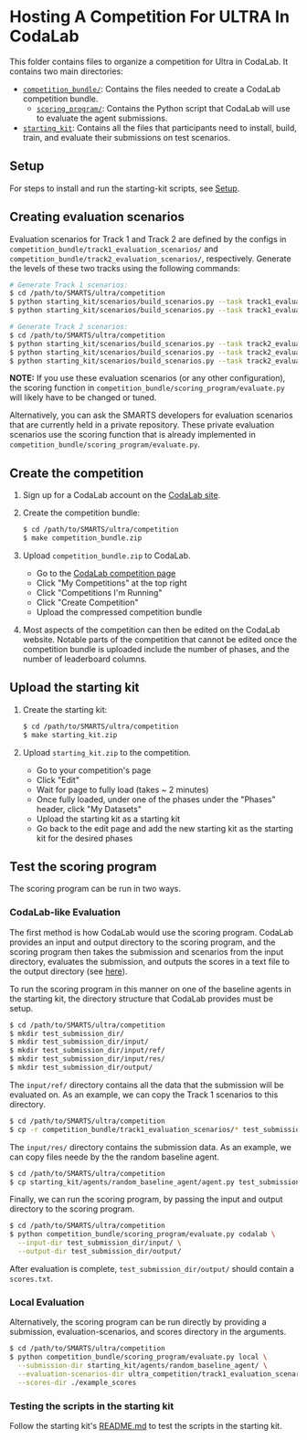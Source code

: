 # Hosting A Competition For ULTRA In CodaLab

This folder contains files to organize a competition for Ultra in CodaLab. It contains two main directories:
- [`competition_bundle/`](https://github.com/codalab/codalab-competitions/wiki/User_Building-a-Competition-Bundle): Contains the files needed to create a CodaLab competition bundle.
  - [`scoring_program/`](https://github.com/codalab/codalab-competitions/wiki/User_Building-a-Scoring-Program-for-a-Competition): Contains the Python script that CodaLab will use to evaluate the agent submissions. 
- [`starting_kit`](https://github.com/codalab/codalab-competitions/wiki/User_Competition-Roadmap#creating-a-starting-kit): Contains all the files that participants need to install, build, train, and evaluate their submissions on test scenarios.

## Setup
For steps to install and run the starting-kit scripts, see [Setup](./starting_kit/README.md#Setup).

## Creating evaluation scenarios
Evaluation scenarios for Track 1 and Track 2 are defined by the configs in `competition_bundle/track1_evaluation_scenarios/` and `competition_bundle/track2_evaluation_scenarios/`, respectively. Generate the levels of these two tracks using the following commands:

```bash
# Generate Track 1 scenarios:
$ cd /path/to/SMARTS/ultra/competition
$ python starting_kit/scenarios/build_scenarios.py --task track1_evaluation_scenarios --level no-traffic-south-west --save-dir competition_bundle/track1_evaluation_scenarios/ --root-dir competition_bundle --pool-dir starting_kit/scenarios/pool/
$ python starting_kit/scenarios/build_scenarios.py --task track1_evaluation_scenarios --level no-traffic-east-south --save-dir competition_bundle/track1_evaluation_scenarios/ --root-dir competition_bundle --pool-dir starting_kit/scenarios/pool/

# Generate Track 2 scenarios:
$ cd /path/to/SMARTS/ultra/competition
$ python starting_kit/scenarios/build_scenarios.py --task track2_evaluation_scenarios --level low-density --save-dir competition_bundle/track2_evaluation_scenarios/ --root-dir competition_bundle --pool-dir starting_kit/scenarios/pool/
$ python starting_kit/scenarios/build_scenarios.py --task track2_evaluation_scenarios --level mid-density --save-dir competition_bundle/track2_evaluation_scenarios/ --root-dir competition_bundle --pool-dir starting_kit/scenarios/pool/
$ python starting_kit/scenarios/build_scenarios.py --task track2_evaluation_scenarios --level high-density --save-dir competition_bundle/track2_evaluation_scenarios/ --root-dir competition_bundle --pool-dir starting_kit/scenarios/pool/
```

**NOTE:** If you use these evaluation scenarios (or any other configuration), the scoring function in `competition_bundle/scoring_program/evaluate.py` will likely have to be changed or tuned.

Alternatively, you can ask the SMARTS developers for evaluation scenarios that are currently held in a private repository. These private evaluation scenarios use the scoring function that is already implemented in `competition_bundle/scoring_program/evaluate.py`.

## Create the competition
1. Sign up for a CodaLab account on the [CodaLab site](https://codalab.org/).

2. Create the competition bundle:
    ```bash
    $ cd /path/to/SMARTS/ultra/competition
    $ make competition_bundle.zip
    ```

3. Upload `competition_bundle.zip` to CodaLab.
    - Go to the [CodaLab competition page](https://competitions.codalab.org)
    - Click "My Competitions" at the top right
    - Click "Competitions I'm Running"
    - Click "Create Competition"
    - Upload the compressed competition bundle

4. Most aspects of the competition can then be edited on the CodaLab website. Notable parts of the competition that cannot be edited once the competition bundle is uploaded include the number of phases, and the number of leaderboard columns.

## Upload the starting kit
1. Create the starting kit:
    ```bash
    $ cd /path/to/SMARTS/ultra/competition
    $ make starting_kit.zip
    ```

2. Upload `starting_kit.zip` to the competition.
    - Go to your competition's page
    - Click "Edit"
    - Wait for page to fully load (takes ~ 2 minutes)
    - Once fully loaded, under one of the phases under the "Phases" header, click "My Datasets"
    - Upload the starting kit as a starting kit
    - Go back to the edit page and add the new starting kit as the starting kit for the desired phases

## Test the scoring program
The scoring program can be run in two ways.

### CodaLab-like Evaluation
The first method is how CodaLab would use the scoring program. CodaLab provides an input and output directory to the scoring program, and the scoring program then takes the submission and scenarios from the input directory, evaluates the submission, and outputs the scores in a text file to the output directory (see [here](https://github.com/codalab/codalab-competitions/wiki/User_Building-a-Scoring-Program-for-a-Competition)).

To run the scoring program in this manner on one of the baseline agents in the starting kit, the directory structure that CodaLab provides must be setup.

```bash
$ cd /path/to/SMARTS/ultra/competition
$ mkdir test_submission_dir/
$ mkdir test_submission_dir/input/
$ mkdir test_submission_dir/input/ref/
$ mkdir test_submission_dir/input/res/
$ mkdir test_submission_dir/output/
```

The `input/ref/` directory contains all the data that the submission will be evaluated on. As an example, we can copy the Track 1 scenarios to this directory.

```bash
$ cd /path/to/SMARTS/ultra/competition
$ cp -r competition_bundle/track1_evaluation_scenarios/* test_submission_dir/input/ref/
```

The `input/res/` directory contains the submission data. As an example, we can copy files neede by the the random baseline agent.

```bash
$ cd /path/to/SMARTS/ultra/competition
$ cp starting_kit/agents/random_baseline_agent/agent.py test_submission_dir/input/res/
```

Finally, we can run the scoring program, by passing the input and output directory to the scoring program. 

```bash
$ cd /path/to/SMARTS/ultra/competition
$ python competition_bundle/scoring_program/evaluate.py codalab \
  --input-dir test_submission_dir/input/ \
  --output-dir test_submission_dir/output/
```

After evaluation is complete, `test_submission_dir/output/` should contain a `scores.txt`.

### Local Evaluation
Alternatively, the scoring program can be run directly by providing a submission, evaluation-scenarios, and scores directory in the arguments.

```bash
$ cd /path/to/SMARTS/ultra/competition
$ python competition_bundle/scoring_program/evaluate.py local \
  --submission-dir starting_kit/agents/random_baseline_agent/ \
  --evaluation-scenarios-dir ultra_competition/track1_evaluation_scenarios/ \
  --scores-dir ./example_scores
```

### Testing the scripts in the starting kit
Follow the starting kit's [README.md](starting_kit/README.md) to test the scripts in the starting kit.